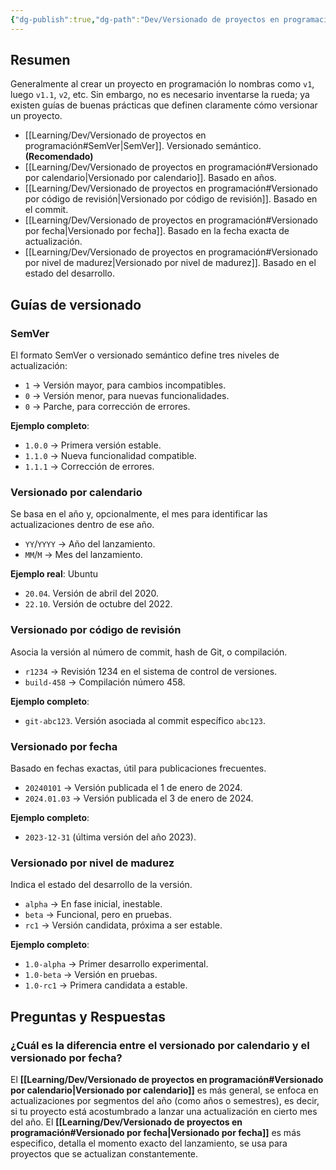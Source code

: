 ```yaml
---
{"dg-publish":true,"dg-path":"Dev/Versionado de proyectos en programación.md","permalink":"/dev/versionado-de-proyectos-en-programacion/","created":"2024-09-21T12:11","updated":"2025-01-03T20:39"}
---
```


## Resumen
Generalmente al crear un proyecto en programación lo nombras como `v1`, luego `v1.1`, `v2`, etc. Sin embargo, no es necesario inventarse la rueda; ya existen guías de buenas prácticas que definen claramente cómo versionar un proyecto.
- [[Learning/Dev/Versionado de proyectos en programación#SemVer\|SemVer]]. Versionado semántico. **(Recomendado)**
- [[Learning/Dev/Versionado de proyectos en programación#Versionado por calendario\|Versionado por calendario]]. Basado en años.
- [[Learning/Dev/Versionado de proyectos en programación#Versionado por código de revisión\|Versionado por código de revisión]]. Basado en el commit.
- [[Learning/Dev/Versionado de proyectos en programación#Versionado por fecha\|Versionado por fecha]]. Basado en la fecha exacta de actualización.
- [[Learning/Dev/Versionado de proyectos en programación#Versionado por nivel de madurez\|Versionado por nivel de madurez]]. Basado en el estado del desarrollo.

## Guías de versionado
### SemVer
El formato SemVer o versionado semántico define tres niveles de actualización:
- `1` → Versión mayor, para cambios incompatibles.
- `0` → Versión menor, para nuevas funcionalidades.
- `0` → Parche, para corrección de errores.

**Ejemplo completo**:
- `1.0.0` → Primera versión estable.
- `1.1.0` → Nueva funcionalidad compatible.
- `1.1.1` → Corrección de errores.

### Versionado por calendario
Se basa en el año y, opcionalmente, el mes para identificar las actualizaciones dentro de ese año.
- `YY`/`YYYY` → Año del lanzamiento.
- `MM`/`M` → Mes del lanzamiento.

**Ejemplo real**: Ubuntu
- `20.04`. Versión de abril del 2020.
- `22.10`. Versión de octubre del 2022.

### Versionado por código de revisión
Asocia la versión al número de commit, hash de Git, o compilación.
- `r1234` → Revisión 1234 en el sistema de control de versiones.
- `build-458` → Compilación número 458.

**Ejemplo completo**:
- `git-abc123`. Versión asociada al commit específico `abc123`.

### Versionado por fecha
Basado en fechas exactas, útil para publicaciones frecuentes.
- `20240101` → Versión publicada el 1 de enero de 2024.
- `2024.01.03` → Versión publicada el 3 de enero de 2024.

**Ejemplo completo**:
- `2023-12-31` (última versión del año 2023).

### Versionado por nivel de madurez
Indica el estado del desarrollo de la versión.
- `alpha` → En fase inicial, inestable.
- `beta` → Funcional, pero en pruebas.
- `rc1` → Versión candidata, próxima a ser estable.

**Ejemplo completo**:
- `1.0-alpha` → Primer desarrollo experimental.
- `1.0-beta` → Versión en pruebas.
- `1.0-rc1` → Primera candidata a estable.

## Preguntas y Respuestas
### ¿Cuál es la diferencia entre el versionado por calendario y el versionado por fecha?
El **[[Learning/Dev/Versionado de proyectos en programación#Versionado por calendario\|Versionado por calendario]]** es más general, se enfoca en actualizaciones por segmentos del año (como años o semestres), es decir, si tu proyecto está acostumbrado a lanzar una actualización en cierto mes del año. El **[[Learning/Dev/Versionado de proyectos en programación#Versionado por fecha\|Versionado por fecha]]** es más especifico, detalla el momento exacto del lanzamiento, se usa para proyectos que se actualizan constantemente.
